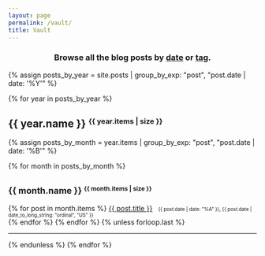 ```yaml
---
layout: page
permalink: /vault/
title: Vault
---
```


<h3><center>Browse all the blog posts by <a href="/vault/">date</a> or <a href="/tags/">tag</a>.</center></h3>

<div class="post">
{% assign posts_by_year = site.posts | group_by_exp: "post", "post.date | date: '%Y'" %}

{% for year in posts_by_year %}
  <h2>{{ year.name }} <small><sup>{{ year.items | size }}</sup></small></h2>
  {% assign posts_by_month = year.items | group_by_exp: "post", "post.date | date: '%B'" %}
  
  {% for month in posts_by_month %}
    <h2><small>{{ month.name }} <small><sup>{{ month.items | size }}</sup></small></small></h2>
    {% for post in month.items %}
      <a href="{{ post.url }}">{{ post.title }}</a>&nbsp;&nbsp;
<small><small><time datetime="{{ post.date | date_to_xmlschema }}">{{ post.date | date: "%A" }}, {{ post.date | date_to_long_string: "ordinal", "US" }}</time></small></small>
      <br>
    {% endfor %}
  {% endfor %}
  {% unless forloop.last %}
    <hr class="year-separator">
  {% endunless %}
{% endfor %}
</div>
<br><br>
